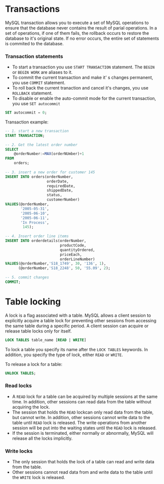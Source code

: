 # Transactions

MySQL transaction allows you to execute a set of MySQL operations to ensure that the database never contains the result of parial operations. In a set of operations, if one of them fails, the rollback occurs to restore the database to it's original state. If no error occurs, the entire set of statements is commited to the database.

### Transaction statements

- To start a transaction you use `START TRANSACTION` statement. The `BEGIN` or `BEGIN WORK` are aliases to it.
- To commit the current transaction and make it' s changes permanent, you use `COMMIT` statement.
- To roll back the current tranaction and cancel it's changes, you use `ROLLBACK` statement.
- To disable or enable the auto-commit mode for the current transaction, you use `SET autocommit`

```sql
SET autocommit = 0;
```

Transaction example:

```sql
-- 1. start a new transaction
START TRANSACTION;
 
-- 2. Get the latest order number
SELECT 
    @orderNumber:=MAX(orderNUmber)+1
FROM
    orders;
 
-- 3. insert a new order for customer 145
INSERT INTO orders(orderNumber,
                   orderDate,
                   requiredDate,
                   shippedDate,
                   status,
                   customerNumber)
VALUES(@orderNumber,
       '2005-05-31',
       '2005-06-10',
       '2005-06-11',
       'In Process',
        145);
        
-- 4. Insert order line items
INSERT INTO orderdetails(orderNumber,
                         productCode,
                         quantityOrdered,
                         priceEach,
                         orderLineNumber)
VALUES(@orderNumber,'S18_1749', 30, '136', 1),
      (@orderNumber,'S18_2248', 50, '55.09', 2); 
      
-- 5. commit changes    
COMMIT;
```

# Table locking

A lock is a flag associated with a table. MySQL allows a client session to explicitly acquire a table lock for  preventing other sessions from accessing the same table during a specific period. A client session can acquire or release table locks only for itself.

```sql
LOCK TABLES table_name [READ | WRITE]
```

To lock a table you specify its name after the `LOCK TABLES` keywords. In addition, you specify the type of lock, either `READ` or `WRITE`.

To release a lock for a table:

```sql
UNLOCK TABLES;
```

### Read locks

- A `READ` lock for a table can be acquired by multiple sessions at the same time. In addition, other sessions can read data from the table without acquiring the lock.
- The session that holds the `READ` lockcan only read data from the table, but cannot write. In addition, other sessions cannot write data to the table until `READ` lock is released. The write operations from another session will be put into the waiting states until the `READ` lock is released.
- If the session is terminated, either normally or abnormally, MySQL will release all the locks implicitly. 

### Write locks

- The only session that holds the lock of a table can read and write data from the table.
- Other sessions cannot read data from and write data to the table until the `WRITE` lock is released.